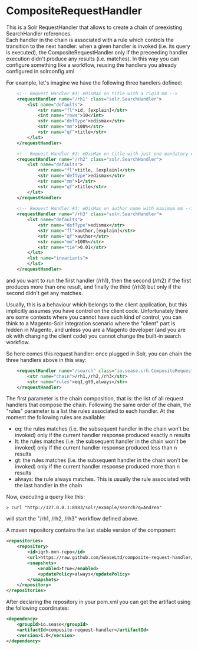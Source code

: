 # CompositeRequestHandler
This is a Solr RequestHandler that allows to create a chain of preexisting SearchHandler references.   
Each handler in the chain is associated with a rule which controls the transition to the next handler: when a given handler is invoked (i.e. its query is executed), the CompositeRequestHandler only if the preceeding handler execution didn't produce any results (i.e. matches). 
In this way you can configure something like a workflow, reusing the handlers you already configured in solrconfig.xml

For example, let's imagine we have the following three handlers defined:

```xml
	<!-- Request Handler #1: eDisMax on title with a rigid mm -->
	<requestHandler name="/rh1" class="solr.SearchHandler">
		<lst name="defaults">
			<str name="fl">id, [explain]</str>
			<int name="rows">10</int>
			<str name="defType">edismax</str>
			<str name="mm">100%</str>
			<str name="qf">title</str>
		</lst>
	</requestHandler>

	<!-- Request Handler #2: eDisMax on title with just one mandatory clause -->
	<requestHandler name="/rh2" class="solr.SearchHandler">
		<lst name="defaults">
			<str name="fl">title, [explain]</str>
			<str name="defType">edismax</str>
			<str name="mm">1</str>
			<str name="qf">title</str>
		</lst>
	</requestHandler>
	
	<!-- Request Handler #3: eDisMax on author name with maximum mm -->
	<requestHandler name="/rh3" class="solr.SearchHandler">
		<lst name="defaults">
			<str name="defType">edismax</str>
			<str name="fl">author,[explain]</str>
			<str name="qf">author</str>
			<str name="mm">100%</str>
			<str name="tie">0.01</str>
		</lst>
		<lst name="invariants">
		</lst>
	</requestHandler>
```

and you want to run the first handler (/rh1), then the second (/rh2) if the first produces more than one result, and finally the third (/rh3) but only if the second didn't get any matches. 

Usually, this is a behaviour which belongs to the client application, but this implicitly assumes you have control on the client code. 
Unfortunately there are some contexts where you cannot have such kind of control; you can think to a Magento-Solr integration scenario where the "client" part 
is hidden in Magento, and unless you are a Magento developer (and you are ok with changing the client code) you cannot change the built-in search workflow.

So here comes this request handler: once plugged in Solr, you can chain the three handlers above in this way: 

```xml
	<requestHandler name="/search" class="io.sease.crh.CompositeRequestHandler">
		<str name="chain">/rh1,/rh2,/rh3</str>
		<str name="rules">eq1,gt0,always</str>
	</requestHandler>
```

The first parameter is the chain composition, that is: the list of all request handlers that compose the chain. 
Following the same order of the chain, the "rules" parameter is a list the rules associated to each handler. At the moment the following rules are available: 

- eq: the rules matches (i.e. the subsequent handler in the chain won't be invoked) only if the current handler response produced exactly n results
- lt: the rules matches (i.e. the subsequent handler in the chain won't be invoked) only if the current handler response produced less than n results
- gt: the rules matches (i.e. the subsequent handler in the chain won't be invoked) only if the current handler response produced more than n results
- always: the rule always matches. This is usually the rule associated with the last handler in the chain 

Now, executing a query like this: 

```
> curl "http://127.0.0.1:8983/solr/example/search?q=Andrea"
```

will start the "/rh1, /rh2, /rh3" workflow defined above.

A maven repository contains the last stable version of the component: 

```xml
<repositories>
    <repository>
        <id>iqrh-mvn-repo</id>
        <url>https://raw.github.com/SeaseLtd/composite-request-handler/maven-repository</url>
        <snapshots>
            <enabled>true</enabled>
            <updatePolicy>always</updatePolicy>
        </snapshots>
    </repository>
</repositories>
```

After declaring the repository in your pom.xml you can get the artifact using the following coordinates:

```xml
<dependency>
	<groupId>io.sease</groupId>
	<artifactId>composite-request-handler</artifactId>
	<version>1.0</version>
</dependency>
```

